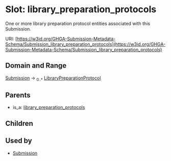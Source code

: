 
# Slot: library_preparation_protocols


One or more library preparation protocol entities associated with this Submission.

URI: [https://w3id.org/GHGA-Submission-Metadata-Schema/Submission_library_preparation_protocols](https://w3id.org/GHGA-Submission-Metadata-Schema/Submission_library_preparation_protocols)


## Domain and Range

[Submission](Submission.md) &#8594;  <sub>0..\*</sub> [LibraryPreparationProtocol](LibraryPreparationProtocol.md)

## Parents

 *  is_a: [library_preparation_protocols](library_preparation_protocols.md)

## Children


## Used by

 * [Submission](Submission.md)
